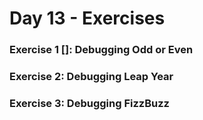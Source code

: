 # Day 13 - Exercises
### Exercise 1 []: Debugging Odd or Even
### Exercise 2: Debugging Leap Year
### Exercise 3: Debugging FizzBuzz
